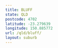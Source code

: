 ```yaml
---
title: BLUFF
state: QLD
postcode: 4702
latitude: -23.279639
longitude: 150.885772
url: /qld/bluff/
layout: suburb
---
```

